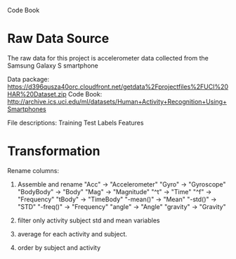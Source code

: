 Code Book

Raw Data Source
======================================================================================
The raw data for this project is accelerometer data collected from the Samsung Galaxy S smartphone

Data package: https://d396qusza40orc.cloudfront.net/getdata%2Fprojectfiles%2FUCI%20HAR%20Dataset.zip
Code Book: http://archive.ics.uci.edu/ml/datasets/Human+Activity+Recognition+Using+Smartphones

File descriptions:
Training 
Test
Labels
Features



Transformation
========================================================================================

Rename columns:
1. Assemble and rename
  "Acc" -> "Accelerometer"
  "Gyro" -> "Gyroscope"
  "BodyBody" -> "Body"
 "Mag" -> "Magnitude"
  "^t" -> "Time"
  "^f" -> "Frequency"
  "tBody" -> "TimeBody"
  "-mean()" -> "Mean"
  "-std()" -> "STD"
  "-freq()" -> "Frequency"
  "angle" -> "Angle"
  "gravity" -> "Gravity"
  
  2. filter only activity subject std and mean variables
  3. average for each activity and subject.
  4. order by subject and activity

